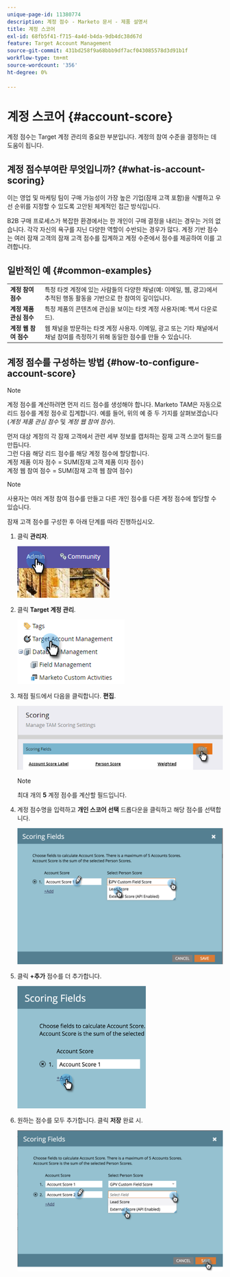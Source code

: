 ```yaml
---
unique-page-id: 11380774
description: 계정 점수 - Marketo 문서 - 제품 설명서
title: 계정 스코어
exl-id: 68fb5f41-f715-4a4d-b4da-9db4dc38d67d
feature: Target Account Management
source-git-commit: 431bd258f9a68bbb9df7acf043085578d3d91b1f
workflow-type: tm+mt
source-wordcount: '356'
ht-degree: 0%

---
```


# 계정 스코어 {#account-score}

계정 점수는 Target 계정 관리의 중요한 부분입니다. 계정의 참여 수준을 결정하는 데 도움이 됩니다.

## 계정 점수부여란 무엇입니까? {#what-is-account-scoring}

이는 영업 및 마케팅 팀이 구매 가능성이 가장 높은 기업(잠재 고객 포함)을 식별하고 우선 순위를 지정할 수 있도록 고안된 체계적인 접근 방식입니다.

B2B 구매 프로세스가 복잡한 환경에서는 한 개인이 구매 결정을 내리는 경우는 거의 없습니다. 각각 자신의 욕구를 지닌 다양한 역할이 수반되는 경우가 많다. 계정 기반 점수는 여러 잠재 고객의 잠재 고객 점수를 집계하고 계정 수준에서 점수를 제공하여 이를 고려합니다.

## 일반적인 예 {#common-examples}

<table> 
 <tbody>
  <tr>
   <td><strong>계정 참여 점수</strong></td> 
   <td>특정 타겟 계정에 있는 사람들의 다양한 채널(예: 이메일, 웹, 광고)에서 추적된 행동 활동을 기반으로 한 참여의 깊이입니다.</td>
  </tr>
  <tr>
   <td><strong>계정 제품 관심 점수</strong></td>
   <td>특정 제품의 콘텐츠에 관심을 보이는 타겟 계정 사용자(예: 백서 다운로드).</td> 
  </tr>
  <tr>
   <td><strong>계정 웹 참여 점수</strong></td>
   <td>웹 채널을 방문하는 타겟 계정 사용자. 이메일, 광고 또는 기타 채널에서 채널 참여를 측정하기 위해 동일한 점수를 만들 수 있습니다.</td> 
  </tr>
 </tbody>
</table>

## 계정 점수를 구성하는 방법 {#how-to-configure-account-score}

>[!NOTE]
>
>계정 점수를 계산하려면 먼저 리드 점수를 생성해야 합니다. Marketo TAM은 자동으로 리드 점수를 계정 점수로 집계합니다. 예를 들어, 위의 예 중 두 가지를 살펴보겠습니다(_계정 제품 관심 점수_ 및 _계정 웹 참여 점수_).
>
>먼저 대상 계정의 각 잠재 고객에서 관련 세부 정보를 캡처하는 잠재 고객 스코어 필드를 만듭니다.\
>그런 다음 해당 리드 점수를 해당 계정 점수에 할당합니다.\
>계정 제품 이자 점수 = SUM(잠재 고객 제품 이자 점수)\
>계정 웹 참여 점수 = SUM(잠재 고객 웹 참여 점수)

>[!NOTE]
>
>사용자는 여러 계정 참여 점수를 만들고 다른 개인 점수를 다른 계정 점수에 할당할 수 있습니다.

잠재 고객 점수를 구성한 후 아래 단계를 따라 진행하십시오.

1. 클릭 **관리자**.

   ![](assets/one-1.png)

1. 클릭 **Target 계정 관리**.

   ![](assets/account-score-2.png)

1. 채점 필드에서 다음을 클릭합니다. **편집**.

   ![](assets/account-score-3.png)

   >[!NOTE]
   >
   >최대 개의 **5** 계정 점수를 계산할 필드입니다.

1. 계정 점수명을 입력하고 **개인 스코어 선택** 드롭다운을 클릭하고 해당 점수를 선택합니다.

   ![](assets/four.png)

1. 클릭 **+추가** 점수를 더 추가합니다.

   ![](assets/five.png)

1. 원하는 점수를 모두 추가합니다. 클릭 **저장** 완료 시.

   ![](assets/six.png)

